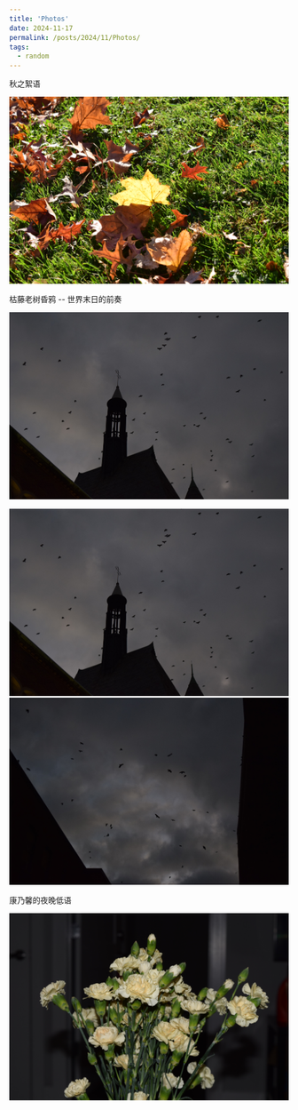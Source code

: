 ```yaml
---
title: 'Photos'
date: 2024-11-17
permalink: /posts/2024/11/Photos/
tags:
  - random
---
```

秋之絮语

<img src="/assets/3.jpg" alt="树叶"> 

枯藤老树昏鸦 -- 世界末日的前奏

![乌鸦1](/assets/DSC_0025.JPG)

<img src="/assets/DSC_0025.JPG" alt="乌鸦1"> 
<img src="DSC_0027.jpg" alt="乌鸦2"> 

康乃馨的夜晚低语

<img src="/images/DSC_0004.jpg" alt="康乃馨"> 
